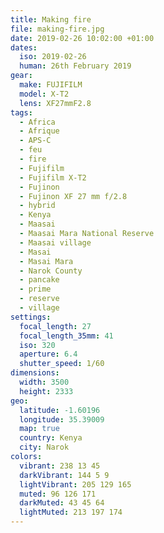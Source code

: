 ```yaml
---
title: Making fire
file: making-fire.jpg
date: 2019-02-26 10:02:00 +01:00
dates:
  iso: 2019-02-26
  human: 26th February 2019
gear:
  make: FUJIFILM
  model: X-T2
  lens: XF27mmF2.8
tags:
  - Africa
  - Afrique
  - APS-C
  - feu
  - fire
  - Fujifilm
  - Fujifilm X-T2
  - Fujinon
  - Fujinon XF 27 mm f/2.8
  - hybrid
  - Kenya
  - Maasai
  - Maasai Mara National Reserve
  - Maasai village
  - Masai
  - Masai Mara
  - Narok County
  - pancake
  - prime
  - reserve
  - village
settings:
  focal_length: 27
  focal_length_35mm: 41
  iso: 320
  aperture: 6.4
  shutter_speed: 1/60
dimensions:
  width: 3500
  height: 2333
geo:
  latitude: -1.60196
  longitude: 35.39009
  map: true
  country: Kenya
  city: Narok
colors:
  vibrant: 238 13 45
  darkVibrant: 144 5 9
  lightVibrant: 205 129 165
  muted: 96 126 171
  darkMuted: 43 45 64
  lightMuted: 213 197 174
---
```



